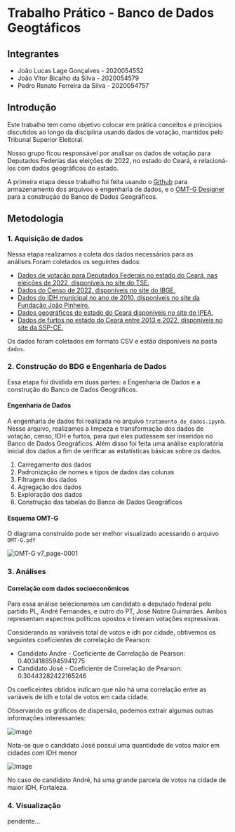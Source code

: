 # Trabalho Prático - Banco de Dados Geogtáficos

## Integrantes

* João Lucas Lage Gonçalves - 2020054552
* João Vítor Bicalho da Silva - 2020054579
* Pedro Renato Ferreira da Silva - 2020054757

## Introdução

Este trabalho tem como objetivo colocar em prática conceitos e princípios discutidos ao longo da disciplina usando dados de votação, mantidos pelo Tribunal Superior Eleitoral.

Nosso grupo ficou responsável por analisar os dados de votação para Deputados Federias das eleições de 2022, no estado do Ceará, e relacioná-los com dados geográficos do estado.

A primeira etapa desse trabalho foi feita usando o [Github](https://github.com/JoaoLucas23/BDG) para armazenamento dos arquivos e engenharia de dados, e o [OMT-G Designer](http://aqui.io/omtg/#) para a construção do Banco de Dados Geográficos.

## Metodologia

### 1. Aquisição de dados

Nessa etapa realizamos a coleta dos dados necessários para as análises.Foram coletados os seguintes dados:

* [Dados de votação para Deputados Federais no estado do Ceará, nas eleições de 2022, disponíveis no site do TSE.](https://www.tse.jus.br/eleicoes/estatisticas/repositorio-de-dados-eleitorais-1/repositorio-de-dados-eleitorais)
* [Dados do Censo de 2022, disponíveis no site do IBGE.](https://www.ibge.gov.br/estatisticas/sociais/populacao/22827-censo-demografico-2022.html?edicao=39499&t=resultados)
* [Dados do IDH municipal no ano de 2010, disponíveis no site da Fundação João Pinheiro.](http://www.atlasbrasil.org.br/consulta/planilha)
* [Dados geográficos do estado do Ceará disponíveis no site do IPEA.](https://basedosdados.org/dataset/49ace9c8-ae2d-454b-bed9-9b9492a3a642?table=830ed269-41f9-461d-96f1-6a54b2e574ac)
* [Dados de furtos no estado do Ceará entre 2013 e 2022, disponíveis no site da SSP-CE.](https://www.sspds.ce.gov.br/indicadores-de-seguranca-publica/)

Os dados foram coletados em formato CSV e estão disponíveis na pasta `dados`.

### 2. Construção do BDG e Engenharia de Dados

Essa etapa foi dividida em duas partes: a Engenharia de Dados e a construção do Banco de Dados Geográficos.

#### Engenharia de Dados

A engenharia de dados foi realizada no arquivo `tratamento_de_dados.ipynb`. Nesse arquivo, realizamos a limpeza e transformação dos dados de votação, censo, IDH e furtos, para que eles pudessem ser inseridos no Banco de Dados Geográficos. Além disso foi feita uma análise exploratória inicial dos dados a fim de verificar as estatísticas básicas sobre os dados.

1. Carregamento dos dados
2. Padronização de nomes e tipos de dados das colunas
3. Filtragem dos dados
4. Agregação dos dados
5. Exploração dos dados
6. Construção das tabelas do Banco de Dados Geográficos

#### Esquema OMT-G  
O diagrama construído pode ser melhor visualizado acessando o arquivo `OMT-G.pdf`

![OMT-G v7_page-0001](https://github.com/user-attachments/assets/0c092aec-2b56-4d87-939d-305ee26227c5)

### 3. Análises

#### Correlação com dados socioeconômicos

Para essa análise selecionamos um candidato a deputado federal pelo partido PL, André Fernandes, e outro do PT, José Nobre Guimarães. Ambos representam espectros políticos opostos e tiveram votações expressivas.

Considerando as variáveis total de votos e idh por cidade, obtivemos os seguintes coeficientes de correlação de Pearson:
-  Candidato Andre - Coeficiente de Correlação de Pearson: 0.40341885945941275
- Candidato José - Coeficiente de Correlação de Pearson: 0.30443282422165246

Os coeficeintes obtidos indicam que não há uma correlação entre as variáveis de idh e total de votos em cada cidade. 

Observando os gráficos de dispersão, podemos extrair algumas outras informações interessantes:

![image](https://github.com/user-attachments/assets/8798fcd6-180f-4dc9-b315-c5da0e0de41e)

Nota-se que o candidato José possui uma quantidade de votos maior em cidades com IDH menor

![image](https://github.com/user-attachments/assets/22b5c449-351e-4d45-ba43-e7a07a22f599)

No caso do candidato André, há uma grande parcela de votos na cidade de maior IDH, Fortaleza.

### 4. Visualização

pendente...
